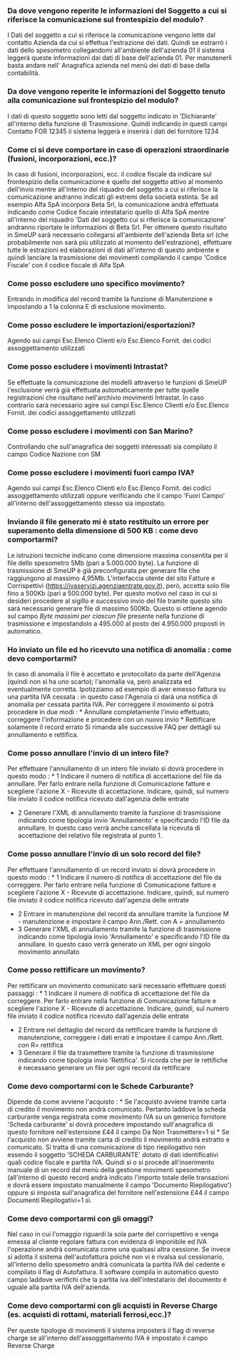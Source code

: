 ### Da dove vengono reperite le informazioni del Soggetto a cui si riferisce la comunicazione sul frontespizio del modulo?
I Dati del soggetto a cui si riferisce la comunicazione vengono lette dal contatto Azienda da cui si effettua l'estrazione dei dati. Quindi se estrarrò i dati dello spesometro collegandomi all'ambiente dell'azienda 01 il sistema leggerà queste informazioni dai dati di base dell'azienda 01. Per manutenerli basta andare nell' Anagrafica azienda nel menù dei dati di base della contabilità.


### Da dove vengono reperite le informazioni del Soggetto tenuto alla comunicazione sul frontespizio del modulo?
I dati di questo soggetto sono letti dal soggetto indicato in 'Dichiarante' all'interno della funzione di Trasmissione. Quindi indicando in questi campi Contatto FOR 12345 il sistema leggerà e inserirà i dati del fornitore 1234

### Come ci si deve comportare in caso di operazioni straordinarie (fusioni, incorporazioni, ecc.)?
In caso di fusioni, incorporazioni, ecc. il codice fiscale da indicare sul frontespizio della comunicazione è quello del soggetto attivo al momento dell'invio mentre all'interno del riquadro del soggetto a cui si riferisce la comunicazione andranno indicati gli estremi della società estinta. Se ad esempio Alfa SpA incorpora Beta Srl, la comunicazione andrà effettuata indicando come Codice fiscale intestatario quello di Alfa SpA mentre all'interno del riquadro 'Dati del soggetto cui si riferisce la comunicazione' andranno riportate le informazioni di Beta Srl. Per ottenere questo risultato in SmeUP sarà necessario collegarsi all'ambiente dell'azienda Beta srl (che probabilmente non sarà più utilizzato al momento dell'estrazione), effettuare tutte le estrazioni ed elaborazioni di dati all'interno di questo ambiente e quindi lanciare la trasmissione dei movimenti compilando il campo 'Codice Fiscale' con il codice fiscale di Alfa SpA

### Come posso escludere uno specifico movimento?
Entrando in modifica del record tramite la funzione di Manutenzione e impostando a 1 la colonna E di esclusione movimento.

### Come posso escludere le importazioni/esportazioni?
Agendo sui campi Esc.Elenco Clienti e/o Esc.Elenco Fornit. dei codici assoggettamento utilizzati

### Come posso escludere i movimenti Intrastat?
Se effettuate la comunicazione dei modelli attraverso le funzioni di SmeUP l'esclusione verrà già effettuata automaticamente per tutte quelle registrazioni che risultano nell'archivio movimenti Intrastat. In caso contrario sarà necessario agire sui campi Esc.Elenco Clienti e/o Esc.Elenco Fornit. dei codici assoggettamento utilizzati

### Come posso escludere i movimenti con San Marino?
Controllando che sull'anagrafica dei soggetti interessati sia compilato il campo Codice Nazione con SM

### Come posso escludere i movimenti fuori campo IVA?
Agendo sui campi Esc.Elenco Clienti e/o Esc.Elenco Fornit. dei codici assoggettamento utilizzati oppure verificando che il campo 'Fuori Campo' all'interno dell'assoggettamento stesso sia impostato.

### Inviando il file generato mi è stato restituito un errore per superamento della dimensione di 500 KB :  come devo comportarmi?
Le istruzioni tecniche indicano come dimensione massima consentita per il file dello spesometro 5Mb (pari a 5.000.000 byte). La funzione di trasmissione di SmeUP è già preconfigurata per generare file che raggiungono al massimo 4,95Mb. L'interfaccia utente del sito Fatture e Corrispettivi (https://ivaservizi.agenziaentrate.gov.it), però, accetta solo file fino a 500Kb (pari a 500.000 byte). Per questo motivo nel caso in cui si desideri procedere al sigillo e successivo invio del file tramite questo sito sarà necessario generare file di massimo 500Kb. Questo si ottiene agendo sul campo _Byte massimi per ciascun file_  presente nella funzione di trasmissione e impostandolo a 495.000 al posto dei 4.950.000 proposti in automatico.

### Ho inviato un file ed ho ricevuto una notifica di anomalia :  come devo comportarmi?
In caso di anomalia il file è accettato e protocollato da parte dell'Agenzia (quindi non si ha uno scarto); l'anomalia va, però analizzata ed eventualmente corretta. Ipotizziamo ad esempio di aver emesso fattura su una partita IVA cessata :  in questo caso l'Agenzia ci darà una notifica di anomalia per cessata partita IVA. Per correggere il movimento si potrà procedere in due modi : 
 \* Annullare completamente l'invio effettuato, correggere l'informazione e procedere con un nuovo invio
 \* Rettificare solamente il record errato
Si rimanda alle successive FAQ per dettagli su annullamento e rettifica.

### Come posso annullare l'invio di un intero file?
Per effettuare l'annullamento di un intero file inviato si dovrà procedere in questo modo : 
 \* 1 Indicare il numero di notifica di accettazione del file da annullare. Per farlo entrare nella funzione di Comunicazione fatture e scegliere l'azione X - Ricevute di accettazione. Indicare, quindi, sul numero file inviato il codice notifica ricevuto dall'agenzia delle entrate
-  2 Generare l'XML di annullamento tramite la funzione di trasmissione indicando come tipologia invio 'Annullamento' e specificando l'ID file da annullare.  In questo caso verrà anche cancellata la ricevuta di accettazione del relativo file registrata al punto 1.

### Come posso annullare l'invio di un solo record del file?
Per effettuare l'annullamento di un record inviato si dovrà procedere in questo modo : 
 \* 1 Indicare il numero di notifica di accettazione del file da correggere. Per farlo entrare nella funzione di Comunicazione fatture e scegliere l'azione X - Ricevute di accettazione. Indicare, quindi, sul numero file inviato il codice notifica ricevuto dall'agenzia delle entrate
-  2 Entrare in manutenzione del record da annullare tramite la funzione M - manutenzione e impostare il campo  Ann./Rett. con A = annullamento
-  3 Generare l'XML di annullamento tramite la funzione di trasmissione indicando come tipologia invio 'Annullamento' e specificando l'ID file da annullare.  In questo caso verrà generato un XML per ogni singolo movimento annullato

### Come posso rettificare un movimento?
Per rettificare un movimento comunicato sarà necessario effettuare questi passaggi : 
 \* 1 Indicare il numero di notifica di accettazione del file da correggere. Per farlo entrare nella funzione di Comunicazione fatture e scegliere l'azione X - Ricevute di accettazione. Indicare, quindi, sul numero file inviato il codice notifica ricevuto dall'agenzia delle entrate
-  2 Entrare nel dettaglio del record da rettificare tramite la funzione di manutenzione, correggere i dati errati e impostare il campo Ann./Rett. con R= rettifica
-  3 Generare il file da trasmettere tramite la funzione di trasmissione indicando come tipologia invio 'Rettifica'. Si ricorda che per le rettifiche è necessario generare un file per ogni record da rettificare

### Come devo comportarmi con le Schede Carburante?
Dipende da come avviene l'acquisto : 
 \* Se l'acquisto avviene tramite carta di credito il movimento non andrà comunicato. Pertanto laddove la scheda carburante venga registrata come movimento IVA su un generico fornitore 'Scheda carburante' si dovrà procedere impostando sull'anagrafica di questo fornitore nell'estensione £44 il campo Da Non Trasmettere=1 sì
 \* Se l'acquisto non avviene tramite carta di credito il movimento andrà estratto e comunicato. Si tratta di una comunicazione di tipo riepilogativo non essendo il soggetto 'SCHEDA CARBURANTE' dotato di dati identificativi quali codice fiscale e partita IVA. Quindi si o si procede all'inserimento manuale di un record dal menù della gestione movimenti spesometro (all'interno di questo record andrà indicato l'importo totale delle transazioni e dovrà essere impostato manualmente il campo 'Documento Riepilogativo') oppure si imposta sull'anagrafica del fornitore nell'estensione £44 il campo Documenti Riepilogativi=1 sì.

### Come devo comportarmi con gli omaggi?
Nel caso in cui l'omaggio riguardi la sola parte del corrispettivo e venga emessa al cliente regolare fattura con evidenza di imponibile ed IVA l'operazione andrà comunicata come una qualsasi altra cessione. Se invece si adotta il sistema dell'autofattura poichè non vi è rivalsa sul cessionario, all'interno dello spesometro andrà comunicata la partita IVA del cedente e compilato il flag di Autofattura. Il software compila in automatico questo campo laddove verifichi che la partita iva dell'intestatario del documento è uguale alla partita IVA dell'azienda.

### Come devo comportarmi con gli acquisti in Reverse Charge (es. acquisti di rottami, materiali ferrosi,ecc.)?

Per queste tipologie di movimenti il sistema imposterà il flag di reverse charge se all'interno dell'assoggettamento IVA è impostato il campo Reverse Charge


